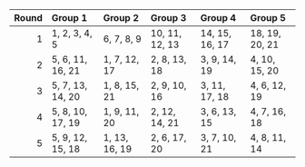 |   Round | Group 1          | Group 2       | Group 3        | Group 4        | Group 5        |
|--------:|:-----------------|:--------------|:---------------|:---------------|:---------------|
|       1 | 1, 2, 3, 4, 5    | 6, 7, 8, 9    | 10, 11, 12, 13 | 14, 15, 16, 17 | 18, 19, 20, 21 |
|       2 | 5, 6, 11, 16, 21 | 1, 7, 12, 17  | 2, 8, 13, 18   | 3, 9, 14, 19   | 4, 10, 15, 20  |
|       3 | 5, 7, 13, 14, 20 | 1, 8, 15, 21  | 2, 9, 10, 16   | 3, 11, 17, 18  | 4, 6, 12, 19   |
|       4 | 5, 8, 10, 17, 19 | 1, 9, 11, 20  | 2, 12, 14, 21  | 3, 6, 13, 15   | 4, 7, 16, 18   |
|       5 | 5, 9, 12, 15, 18 | 1, 13, 16, 19 | 2, 6, 17, 20   | 3, 7, 10, 21   | 4, 8, 11, 14   |